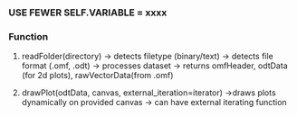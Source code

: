 ### USE FEWER SELF.VARIABLE  = xxxx


### Function
1. readFolder(directory)
  -> detects filetype (binary/text)
  -> detects file format (.omf, .odt)
  -> processes dataset
  -> returns omfHeader, odtData (for 2d plots), rawVectorData(from .omf)

2. drawPlot(odtData, canvas, external_iteration=iterator)
  ->draws plots dynamically on provided canvas
  -> can have external iterating function
